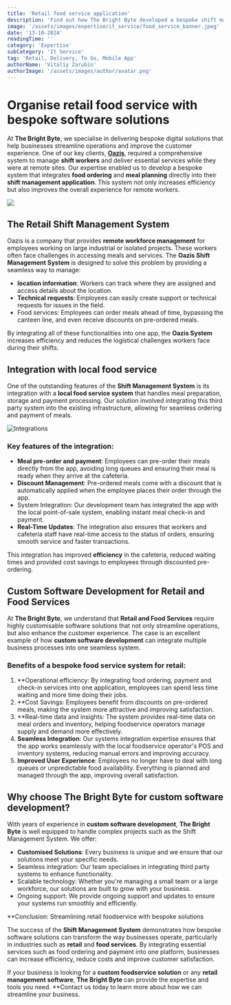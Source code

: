 ```yaml
---
title: 'Retail food service application'
description: 'Find out how The Bright Byte developed a bespoke shift management and food ordering system, integrating food service and payment into one seamless solution.'
image: '/assets/images/expertise/it_service/food_service_banner.jpeg'
date: '13-10-2024'
readingTime: ''
category: 'Expertise'
subCategory: 'It Service'
tag: 'Retail, Delivery, To Go, Mobile App'
authorName: 'Vitaliy Zarubin'
authorImage: '/assets/images/author/avatar.png'
---
```


# Organise retail food service with bespoke software solutions

At **The Bright Byte**, we specialise in delivering bespoke digital solutions that help businesses streamline operations and improve the customer experience. One of our key clients, [**Oazis**](https://thebrightbyte.com/solutions/oazis), required a comprehensive system to manage **shift workers** and deliver essential services while they were at remote sites. Our expertise enabled us to develop a bespoke system that integrates **food ordering** and **meal planning** directly into their **shift management application**. This system not only increases efficiency but also improves the overall experience for remote workers.

![](https://imgur.com/qfeZUP9.jpg)

## The Retail Shift Management System

Oazis is a company that provides **remote workforce management** for employees working on large industrial or isolated projects. These workers often face challenges in accessing meals and services. The **Oazis Shift Management System** is designed to solve this problem by providing a seamless way to manage:

- **location information**: Workers can track where they are assigned and access details about the location.
- **Technical requests**: Employees can easily create support or technical requests for issues in the field.
- Food services: Employees can order meals ahead of time, bypassing the canteen line, and even receive discounts on pre-ordered meals.

By integrating all of these functionalities into one app, the **Oazis System** increases efficiency and reduces the logistical challenges workers face during their shifts.

## Integration with local food service

One of the outstanding features of the **Shift Management System** is its integration with a **local food service system** that handles meal preparation, storage and payment processing. Our solution involved integrating this third party system into the existing infrastructure, allowing for seamless ordering and payment of meals.

![Integrations](https://imgur.com/4gwaF3z.jpg)

### Key features of the integration:

- **Meal pre-order and payment**: Employees can pre-order their meals directly from the app, avoiding long queues and ensuring their meal is ready when they arrive at the cafeteria.
- **Discount Management**: Pre-ordered meals come with a discount that is automatically applied when the employee places their order through the app.
- System Integration: Our development team has integrated the app with the local point-of-sale system, enabling instant meal check-in and payment.
- **Real-Time Updates**: The integration also ensures that workers and cafeteria staff have real-time access to the status of orders, ensuring smooth service and faster transactions.

This integration has improved **efficiency** in the cafeteria, reduced waiting times and provided cost savings to employees through discounted pre-ordering.

## Custom Software Development for Retail and Food Services

At **The Bright Byte**, we understand that **Retail and Food Services** require highly customisable software solutions that not only streamline operations, but also enhance the customer experience. The case is an excellent example of how **custom software development** can integrate multiple business processes into one seamless system.

### Benefits of a bespoke food service system for retail:

1. \*\*Operational efficiency: By integrating food ordering, payment and check-in services into one application, employees can spend less time waiting and more time doing their jobs.
2. \*\*Cost Savings: Employees benefit from discounts on pre-ordered meals, making the system more attractive and improving satisfaction.
3. \*\*Real-time data and insights: The system provides real-time data on meal orders and inventory, helping foodservice operators manage supply and demand more effectively.
4. **Seamless Integration**: Our systems integration expertise ensures that the app works seamlessly with the local foodservice operator's POS and inventory systems, reducing manual errors and improving accuracy.
5. **Improved User Experience**: Employees no longer have to deal with long queues or unpredictable food availability. Everything is planned and managed through the app, improving overall satisfaction.

## Why choose The Bright Byte for custom software development?

With years of experience in **custom software development**, **The Bright Byte** is well equipped to handle complex projects such as the Shift Management System. We offer:

- **Customised Solutions**: Every business is unique and we ensure that our solutions meet your specific needs.
- Seamless integration: Our team specialises in integrating third party systems to enhance functionality.
- Scalable technology: Whether you're managing a small team or a large workforce, our solutions are built to grow with your business.
- Ongoing support: We provide ongoing support and updates to ensure your systems run smoothly and efficiently.

\*\*Conclusion: Streamlining retail foodservice with bespoke solutions

The success of the **Shift Management System** demonstrates how bespoke software solutions can transform the way businesses operate, particularly in industries such as **retail** and **food services**. By integrating essential services such as food ordering and payment into one platform, businesses can increase efficiency, reduce costs and improve customer satisfaction.

If your business is looking for a **custom foodservice solution** or any **retail management software**, **The Bright Byte** can provide the expertise and tools you need. \*\*Contact us today to learn more about how we can streamline your business.
